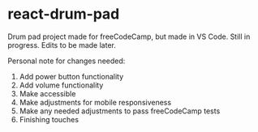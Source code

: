 # react-drum-pad
Drum pad project made for freeCodeCamp, but made in VS Code. Still in progress. Edits to be made later.

Personal note for changes needed:

1. Add power button functionality
2. Add volume functionality
3. Make accessible
5. Make adjustments for mobile responsiveness
6. Make any needed adjustments to pass freeCodeCamp tests
7. Finishing touches
